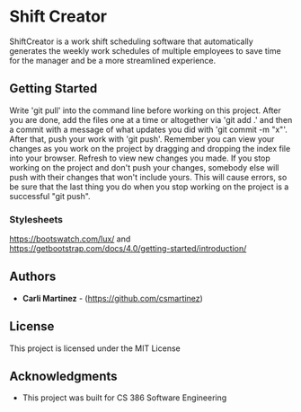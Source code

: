 # Shift Creator

ShiftCreator is a work shift scheduling software that automatically generates the weekly work schedules of multiple employees to save time for the manager and be a more streamlined experience.

## Getting Started

Write 'git pull' into the command line before working on this project. After you are done, add the files one at a time or altogether via 'git add .' and then a commit with a message of what updates you did with 'git commit -m "x"'. After that, push your work with 'git push'. Remember you can view
your changes as you work on the project by dragging and dropping the index file into your browser.
Refresh to view new changes you made. If you stop working on the project and don't push your changes, somebody else will push with their changes that won't include yours. This will cause
errors, so be sure that the last thing you do when you stop working on the project is a
successful "git push".


### Stylesheets

https://bootswatch.com/lux/ and https://getbootstrap.com/docs/4.0/getting-started/introduction/

## Authors

* **Carli Martinez** - (https://github.com/csmartinez)

## License

This project is licensed under the MIT License

## Acknowledgments

* This project was built for CS 386 Software Engineering
